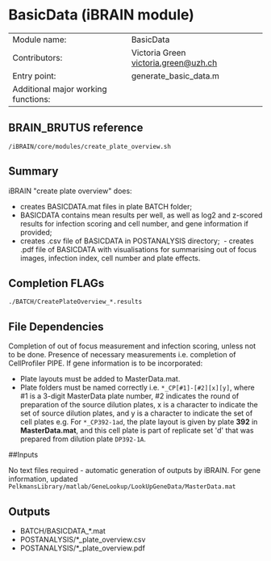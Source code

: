 # BasicData (iBRAIN module)

|||
|---|---|
| Module name: | BasicData |
| Contributors: | Victoria Green victoria.green@uzh.ch |
| Entry point: | generate_basic_data.m |
| Additional major working functions: | |

## BRAIN_BRUTUS reference

`/iBRAIN/core/modules/create_plate_overview.sh`

## Summary

iBRAIN "create plate overview" does: 
- creates BASICDATA.mat files in plate BATCH folder; 
- BASICDATA contains mean results per well, as well as log2 and z-scored results for infection scoring and cell number, and gene information if provided; 
- creates .csv file of BASICDATA in POSTANALYSIS directory;
 - creates .pdf file of BASICDATA with visualisations for summarising out of focus images, infection index, cell number and plate effects.

## Completion FLAGs 

`./BATCH/CreatePlateOverview_*.results`

## File Dependencies 

Completion of out of focus measurement and infection scoring, unless not to be done. Presence of necessary measurements i.e. completion of CellProfiler PIPE.
If gene information is to be incorporated:
- Plate layouts must be added to MasterData.mat.
- Plate folders must be named correctly i.e. `*_CP[#1]-[#2][x][y]`, where #1 is a 3-digit MasterData plate number, #2 indicates the round of preparation of the source dilution plates, x is a character to indicate the set of source dilution plates, and y is a character to indicate the set of cell plates e.g. For `*_CP392-1ad`, the plate layout is given by plate **392** in **MasterData.mat**, and this cell plate is part of replicate set 'd' that was prepared from dilution plate `DP392-1A`.

##Inputs

No text files required - automatic generation of outputs by iBRAIN.
For gene information, updated `PelkmansLibrary/matlab/GeneLookup/LookUpGeneData/MasterData.mat`

## Outputs

- BATCH/BASICDATA_*.mat
- POSTANALYSIS/*_plate_overview.csv
- POSTANALYSIS/*_plate_overview.pdf



